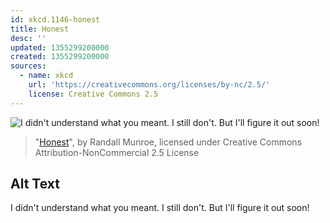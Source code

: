```yaml
---
id: xkcd.1146-honest
title: Honest
desc: ''
updated: 1355299200000
created: 1355299200000
sources:
  - name: xkcd
    url: 'https://creativecommons.org/licenses/by-nc/2.5/'
    license: Creative Commons 2.5
---
```

![I didn't understand what you meant. I still don't. But I'll figure it out soon!](https://imgs.xkcd.com/comics/honest.png)
> "[Honest](https://xkcd.com/1146/)", by Randall Munroe, licensed under Creative Commons Attribution-NonCommercial 2.5 License

## Alt Text
I didn't understand what you meant. I still don't. But I'll figure it out soon!
